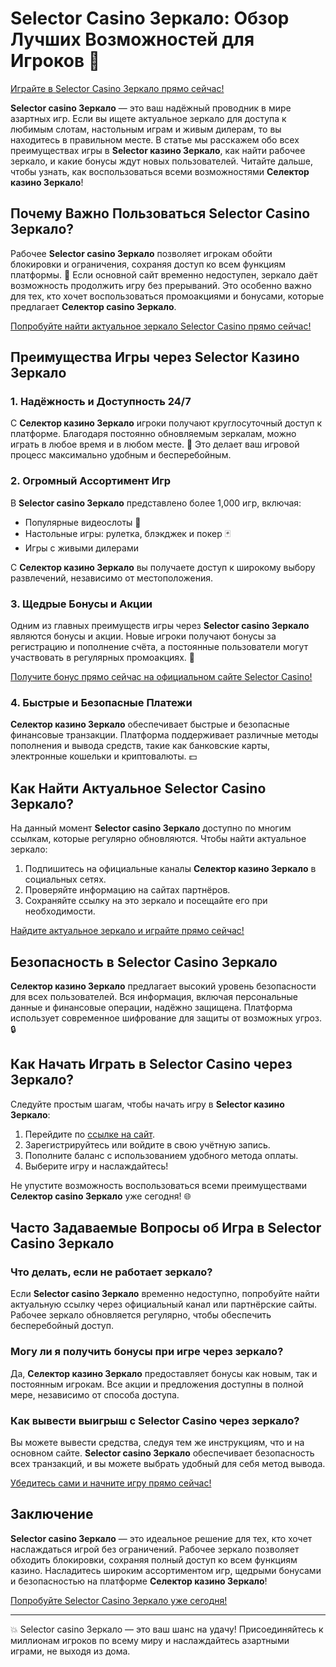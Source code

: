 # Selector Casino Зеркало: Обзор Лучших Возможностей для Игроков 🎰

[Играйте в Selector Casino Зеркало прямо сейчас!](https://gosel.pl/SELVK)

**Selector casino Зеркало** — это ваш надёжный проводник в мире азартных игр. Если вы ищете актуальное зеркало для доступа к любимым слотам, настольным играм и живым дилерам, то вы находитесь в правильном месте. В статье мы расскажем обо всех преимуществах игры в **Selector казино Зеркало**, как найти рабочее зеркало, и какие бонусы ждут новых пользователей. Читайте дальше, чтобы узнать, как воспользоваться всеми возможностями **Селектор казино Зеркало**!

## Почему Важно Пользоваться Selector Casino Зеркало?

Рабочее **Selector casino Зеркало** позволяет игрокам обойти блокировки и ограничения, сохраняя доступ ко всем функциям платформы. 🎲 Если основной сайт временно недоступен, зеркало даёт возможность продолжить игру без прерываний. Это особенно важно для тех, кто хочет воспользоваться промоакциями и бонусами, которые предлагает **Селектор casino Зеркало**.

[Попробуйте найти актуальное зеркало Selector Casino прямо сейчас!](https://gosel.pl/SELVK)

## Преимущества Игры через Selector Казино Зеркало

### 1. Надёжность и Доступность 24/7

С **Селектор казино Зеркало** игроки получают круглосуточный доступ к платформе. Благодаря постоянно обновляемым зеркалам, можно играть в любое время и в любом месте. 📲 Это делает ваш игровой процесс максимально удобным и бесперебойным.

### 2. Огромный Ассортимент Игр

В **Selector casino Зеркало** представлено более 1,000 игр, включая:

- Популярные видеослоты 🎰
- Настольные игры: рулетка, блэкджек и покер 🃏
- Игры с живыми дилерами

С **Селектор казино Зеркало** вы получаете доступ к широкому выбору развлечений, независимо от местоположения.

### 3. Щедрые Бонусы и Акции

Одним из главных преимуществ игры через **Selector casino Зеркало** являются бонусы и акции. Новые игроки получают бонусы за регистрацию и пополнение счёта, а постоянные пользователи могут участвовать в регулярных промоакциях. 🌟

[Получите бонус прямо сейчас на официальном сайте Selector Casino!](https://gosel.pl/SELVK)

### 4. Быстрые и Безопасные Платежи

**Селектор казино Зеркало** обеспечивает быстрые и безопасные финансовые транзакции. Платформа поддерживает различные методы пополнения и вывода средств, такие как банковские карты, электронные кошельки и криптовалюты. 💵

## Как Найти Актуальное Selector Casino Зеркало?

На данный момент **Selector casino Зеркало** доступно по многим ссылкам, которые регулярно обновляются. Чтобы найти актуальное зеркало:

1. Подпишитесь на официальные каналы **Селектор казино Зеркало** в социальных сетях.
2. Проверяйте информацию на сайтах партнёров.
3. Сохраняйте ссылку на это зеркало и посещайте его при необходимости.

[Найдите актуальное зеркало и играйте прямо сейчас!](https://gosel.pl/SELVK)

## Безопасность в Selector Casino Зеркало

**Селектор казино Зеркало** предлагает высокий уровень безопасности для всех пользователей. Вся информация, включая персональные данные и финансовые операции, надёжно защищена. Платформа использует современное шифрование для защиты от возможных угроз. 🔒

## Как Начать Играть в Selector Casino через Зеркало?

Следуйте простым шагам, чтобы начать игру в **Selector казино Зеркало**:

1. Перейдите по [ссылке на сайт](https://gosel.pl/SELVK).
2. Зарегистрируйтесь или войдите в свою учётную запись.
3. Пополните баланс с использованием удобного метода оплаты.
4. Выберите игру и наслаждайтесь!

Не упустите возможность воспользоваться всеми преимуществами **Селектор casino Зеркало** уже сегодня! 🌐

## Часто Задаваемые Вопросы об Игра в Selector Casino Зеркало

### Что делать, если не работает зеркало?

Если **Selector casino Зеркало** временно недоступно, попробуйте найти актуальную ссылку через официальный канал или партнёрские сайты. Рабочее зеркало обновляется регулярно, чтобы обеспечить бесперебойный доступ.

### Могу ли я получить бонусы при игре через зеркало?

Да, **Селектор казино Зеркало** предоставляет бонусы как новым, так и постоянным игрокам. Все акции и предложения доступны в полной мере, независимо от способа доступа.

### Как вывести выигрыш с Selector Casino через зеркало?

Вы можете вывести средства, следуя тем же инструкциям, что и на основном сайте. **Selector casino Зеркало** обеспечивает безопасность всех транзакций, и вы можете выбрать удобный для себя метод вывода.

[Убедитесь сами и начните игру прямо сейчас!](https://gosel.pl/SELVK)

## Заключение

**Selector casino Зеркало** — это идеальное решение для тех, кто хочет наслаждаться игрой без ограничений. Рабочее зеркало позволяет обходить блокировки, сохраняя полный доступ ко всем функциям казино. Насладитесь широким ассортиментом игр, щедрыми бонусами и безопасностью на платформе **Селектор казино Зеркало**!

[Попробуйте Selector Casino Зеркало уже сегодня!](https://gosel.pl/SELVK)

---

💥 Selector casino Зеркало — это ваш шанс на удачу! Присоединяйтесь к миллионам игроков по всему миру и наслаждайтесь азартными играми, не выходя из дома.
